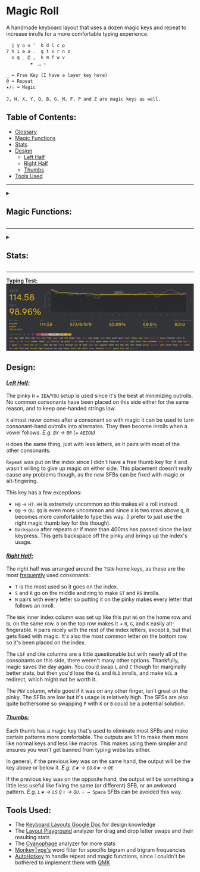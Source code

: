 # Magic Roll
A handmade keyboard layout that uses a dozen magic keys and repeat to increase inrolls for a more comfortable typing experience.
```
  j y o u '  b d l c p 
? h i e a .  g t s r n z
  x q _ @ ,  k m f w v
         ★  ␣ ☆

_ = Free Key (I have a layer key here)
@ = Repeat
★/☆ = Magic

J, H, X, Y, Q, B, G, M, F, P and Z are magic keys as well.
```
## Table of Contents:
- [Glossary](glossary.md)
- [Magic Functions](#magic-functions)
- [Stats](#stats)
- [Design](#design)
  - [Left Half](#left-half)
  - [Right Half](#right-half)
  - [Thumbs](#thumbs)
- [Tools Used](#tools-used)
---

<details>
  <summary><h2>Magic Functions:</h2></summary>
  
```
★:          ☆:          B:          Q:
--------     --------    --------    --------
★ → Shift   --------     CB → CK     @Q → @U
☆★ → ␣     ★☆ → U      SB → SW     BQ → BM
.★ → ."     .☆ → ..     --------     LQ → LF
,★ → ,"     --------     F:          WQ → WB
?★ → ?"     --------     --------    XQ → XR
!★ → !"     --------     WF → WL     --------
@★ → @"     --------     --------    X:
"★ → "A     --------     G:          --------
(★ → (A     --------     --------    ☆X → ☆L
A★ → AU     A☆ → A.     CG → CH     @X → @A
B★ → BT     --------     SG → SC     BX → BR
--------     C☆ → CC     --------    CX → CR
--------     D☆ → DM     H:          DX → DW 
E★ → EO     E☆ → EY     --------    FX → FL
--------     F☆ → FL     BH → BL     GX → GR 
--------     F☆ → FL     LH → LL     KX → KT
--------     G☆ → GM     DH → DR     LX → LV
H★ → H?     H☆ → HH     FH → FR     MX → MB 
H★ → H?     H☆ → HH     KH → KN     PX → PR
I★ → IQ     I☆ → IY     LH → LL     RX → RP
--------     J☆ → JO     MH → MP     SX → SP
K★ → KG     --------     --------    TX → TW
L★ → LS     L☆ → LS     J:          WX → WR 
M★ → MP     M☆ → MP     --------    --------  
N★ → NP     N☆ → NV     SJ → SS     Y:
O★ → OE     O☆ → OX     --------    JY → JI
P★ → PV     P☆ → PN     M:          --------               
Q★ → QI     Q☆ → QU     --------    Z:            
R★ → RC     R☆ → RC     FM → FL     --------    
--------     S☆ → SL     --------    DZ → DT           
--------     T☆ → TR     P:          FZ → FS
U★ → UA     U☆ → U,     --------    GZ → GT
V★ → VP     V☆ → VV     BP → BV     LZ → LW    
X★ → XI     X☆ → XH     DP → DV     MZ → MT
Y★ → YI     --------     --------    RZ → RW       
--------     --------     --------    SZ → SF
--------     --------     --------    TZ → TD
```

</details>

---

<details>
  <summary><h2>Stats:</h2></summary>
Without repeat or magic unless specified.

**[Layout Playground](https://oxey.dev/playground/index.html "Layout Playground"):**
![without repeat](images/without%20repeat.jpg)
**[Layout Playground](https://oxey.dev/playground/index.html "Layout Playground")** (With Repeat):
![repeat](images/repeat.jpg)
**[Cyanophage](https://cyanophage.github.io/playground.html?layout=jyou%27bdlcp-hiea.gtsrnzxq%5C%3D%2Ckmfwv%2F%3B&mode=ergo&lan=english "View on Cyanophage"):**
![cyanophage](images/cyanophage.jpg)
**[KeySolve](https://drowningnewt.github.io/keysolve-web "Keysolve"):**
![keysolve](images/keysolve.jpg)

</details>

---
**Typing Test:**
![typing test](images/typing%20test.jpg)

## Design:

#### <ins>*Left Half:*
The pinky `H` + `IEA`/`YOU` setup is used since it's the best at minimizing outrolls. No common consonants have been placed on this side either for the same reason, and to keep one-handed strings low.

`X` almost never comes after a consonant so with magic it can be used to turn consonant-hand outrolls into alternates. They then become inrolls when a vowel follows. *E.g. `BX` → `BR` (+ `AEIOU`)*

`H` does the same thing, just with less letters, as it pairs with most of the other consonants.

`Repeat` was put on the index since I didn't have a free thumb key for it and wasn't willing to give up magic on either side. This placement doesn't really cause any problems though, as the new SFBs can be fixed with magic or alt-fingering. 

This key has a few exceptions:
- `H@` → `HT`. `HH` is extremely uncommon so this makes `HT` a roll instead.
- `Q@` → `QU`. `QQ` is even more uncommon and since `U` is two rows above `Q`, it becomes more comfortable to type this way. (I prefer to just use the right magic thumb key for this though).
- `Backspace` after repeats or if more than 400ms has passed since the last keypress. This gets backspace off the pinky and brings up the index's usage.

#### <ins>*Right Half:*
The right half was arranged around the `TSRN` home keys, as these are the most [frequently](https://norvig.com/mayzner.html#:~:text=electrocardiographic%0Ainstitutionalization%09%09%20uncharacteristically-,Letter%20Counts,-Enough%20of%20words "Norvig Letter Frequency Chart") used consonants:

- `T` is the most used so it goes on the index.
- `S` and `R` go on the middle and ring to make `ST` and `RS` inrolls.
- `N` pairs with every letter so putting it on the pinky makes every letter that follows an inroll.

The `BGK` inner index column was set up like this put `NG` on the home row and `BL` on the same row. `D` on the top row makes it + `B`, `G`, and `K` easily alt-fingerable. `M` pairs nicely with the rest of the index letters, except `B`, but that gets fixed with magic. It's also the most common letter on the bottom row so it's been placed on the index.

The `LSF` and `CRW` columns are a little questionable but with nearly all of the consonants on this side, there weren't many other options. Thankfully, magic saves the day again. You could swap `L` and `C` though for marginally better stats, but then you'd lose the `CL` and `RLD` inrolls, and make `NCL` a redirect, which might not be worth it.

The `PNV` column, while good if it was on any other finger, isn't great on the pinky. The SFBs are low but it's usage is relatively high. The SFSs are also quite bothersome so swapping `P` with `K` or `B` could be a potential solution.

#### <ins>*Thumbs:*
Each thumb has a magic key that's used to eliminate most SFBs and make certain patterns more comfortable. The outputs are 1:1 to make them more like normal keys and less like macros. This makes using them simpler and ensures you won't get banned from typing websites either.

In general, if the previous key was on the same hand, the output will be the key above or below it. *E.g. `E★` → `EO` `O★` → `OE`*

If the previous key was on the opposite hand, the output will be something a little less useful like fixing the same (or different) SFB, or an awkward pattern. *E.g. `L★` → `LS` `Q☆` → `QU`*. `☆ → Space` SFBs can be avoided this way.

## Tools Used:
- The [Keyboard Layouts Google Doc](https://docs.google.com/document/d/1W0jhfqJI2ueJ2FNseR4YAFpNfsUM-_FlREHbpNGmC2o "Keyboard Layouts Google Doc") for design knowledge
- The [Layout Playground](https://oxey.dev/playground/index.html "Layout Playground") analyzer for drag and drop letter swaps and their resulting stats
- The [Cyanophage](https://cyanophage.github.io "Cyanophage Analyzer") analyzer for more stats
- [MonkeyType's](https://monkeytype.com "MonkeyType") word filter for specific bigram and trigram frequencies
- [AutoHotkey](https://www.autohotkey.com "AutoHotkey's Website") to handle repeat and magic functions, since I couldn't be bothered to implement them with [QMK](https://docs.qmk.fm/features/repeat_key "QMK Repeat/Magic Documentation")

